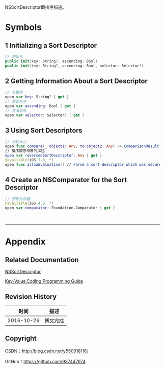 NSSortDescriptor即排序描述。

# Symbols

## 1 Initializing a Sort Descriptor

```swift
// 初始化
public init(key: String?, ascending: Bool)
public init(key: String?, ascending: Bool, selector: Selector?)
```

## 2 Getting Information About a Sort Descriptor

```swift
// 关键字
open var key: String? { get }
// 是否升序
open var ascending: Bool { get }
// 方法监听
open var selector: Selector? { get }
```

## 3 Using Sort Descriptors

```swift
// 比较大小
open func compare(_ object1: Any, to object2: Any) -> ComparisonResult
// 排序顺序相反的描述
open var reversedSortDescriptor: Any { get }
@available(iOS 7.0, *)
open func allowEvaluation() // Force a sort descriptor which was securely decoded to allow evaluation
```

## 4 Create an NSComparator for the Sort Descriptor

```swift
// 获取比较器
@available(iOS 4.0, *)
open var comparator: Foundation.Comparator { get }
```

&#160;

----------

# Appendix

## Related Documentation

[NSSortDescriptor](https://developer.apple.com/reference/foundation/nssortdescriptor)

[Key-Value Coding Programming Guide](https://developer.apple.com/library/prerelease/content/documentation/Cocoa/Conceptual/KeyValueCoding/index.html)

## Revision History

| 时间 | 描述 |
| ---- | ---- |
| 2016-10-26 | 博文完成 |

## Copyright

CSDN：http://blog.csdn.net/y550918116j

GitHub：https://github.com/937447974